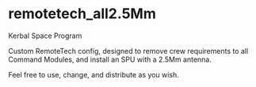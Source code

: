 # remotetech_all2.5Mm
Kerbal Space Program

Custom RemoteTech config, designed to remove crew requirements to all Command Modules, and install an SPU with a 2.5Mm antenna. 

Feel free to use, change, and distribute as you wish. 
